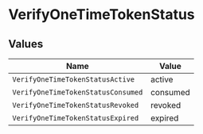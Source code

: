 # VerifyOneTimeTokenStatus


## Values

| Name                               | Value                              |
| ---------------------------------- | ---------------------------------- |
| `VerifyOneTimeTokenStatusActive`   | active                             |
| `VerifyOneTimeTokenStatusConsumed` | consumed                           |
| `VerifyOneTimeTokenStatusRevoked`  | revoked                            |
| `VerifyOneTimeTokenStatusExpired`  | expired                            |